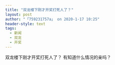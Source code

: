 ```yaml
---
title: "双龙楼下刚才开奖打死人了？"
layout: post
author: "「759231757a」 on 2020-1-17 10:25"
header-style: text
tags:
  - 新闻
  - 双龙
  - 开奖
---
```


<head></head>
<body>
  双龙楼下刚才开奖打死人了？ 有知道什么情况的亲吗？
 <br>
</body>


